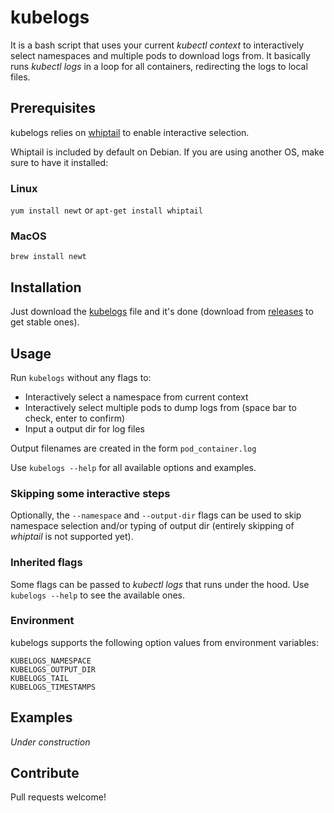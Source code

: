 <!--
  Title: kubelogs
  Description: Interactively dump logs from multiple Kubernetes containers.
  Author: eduardobaitello
  -->

# kubelogs
It is a bash script that uses your current _kubectl context_ to interactively select namespaces and multiple pods to download logs from. It basically runs _kubectl logs_ in a loop for all containers, redirecting the logs to local files.

## Prerequisites
kubelogs relies on [whiptail](https://linux.die.net/man/1/whiptail) to enable interactive selection.

Whiptail is included by default on Debian. If you are using another OS, make sure to have it installed:

### Linux
`yum install newt` or `apt-get install whiptail`

### MacOS
`brew install newt`

## Installation
Just download the [kubelogs](kubelogs) file and it's done (download from [releases](https://github.com/eduardobaitello/kubelogs/releases) to get stable ones).

## Usage
Run `kubelogs` without any flags to:
* Interactively select a namespace from current context
* Interactively select multiple pods to dump logs from (space bar to check, enter to confirm)
* Input a output dir for log files

Output filenames are created in the form `pod_container.log`

Use `kubelogs --help` for all available options and examples.

### Skipping some interactive steps
Optionally, the `--namespace` and `--output-dir` flags can be used to skip namespace selection and/or typing of output dir (entirely skipping of _whiptail_ is not supported yet).

### Inherited flags
Some flags can be passed to _kubectl logs_ that runs under the hood. Use `kubelogs --help` to see the available ones.

### Environment
kubelogs supports the following option values from environment variables:
```
KUBELOGS_NAMESPACE
KUBELOGS_OUTPUT_DIR
KUBELOGS_TAIL
KUBELOGS_TIMESTAMPS
```

## Examples
_Under construction_

## Contribute
Pull requests welcome!
